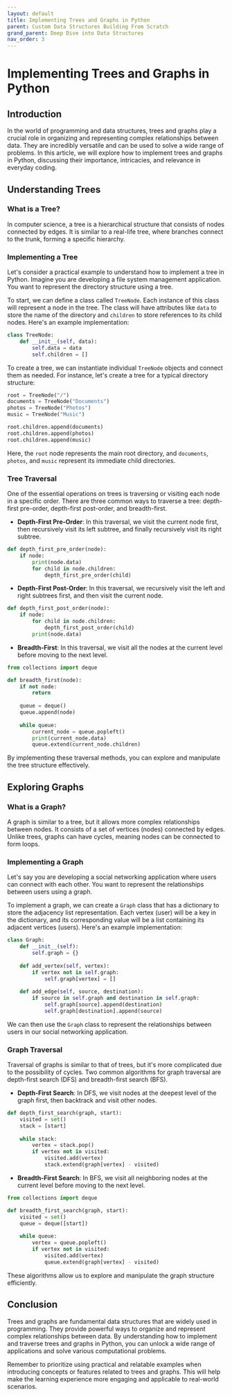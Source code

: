 ```yaml
---
layout: default
title: Implementing Trees and Graphs in Python
parent: Custom Data Structures Building From Scratch
grand_parent: Deep Dive into Data Structures
nav_order: 3
---
```

# Implementing Trees and Graphs in Python

## Introduction

In the world of programming and data structures, trees and graphs play a crucial role in organizing and representing complex relationships between data. They are incredibly versatile and can be used to solve a wide range of problems. In this article, we will explore how to implement trees and graphs in Python, discussing their importance, intricacies, and relevance in everyday coding.

## Understanding Trees

### What is a Tree?

In computer science, a tree is a hierarchical structure that consists of nodes connected by edges. It is similar to a real-life tree, where branches connect to the trunk, forming a specific hierarchy.

### Implementing a Tree

Let's consider a practical example to understand how to implement a tree in Python. Imagine you are developing a file system management application. You want to represent the directory structure using a tree.

To start, we can define a class called `TreeNode`. Each instance of this class will represent a node in the tree. The class will have attributes like `data` to store the name of the directory and `children` to store references to its child nodes. Here's an example implementation:

```python
class TreeNode:
    def __init__(self, data):
        self.data = data
        self.children = []
```

To create a tree, we can instantiate individual `TreeNode` objects and connect them as needed. For instance, let's create a tree for a typical directory structure:

```python
root = TreeNode("/")
documents = TreeNode("Documents")
photos = TreeNode("Photos")
music = TreeNode("Music")

root.children.append(documents)
root.children.append(photos)
root.children.append(music)
```

Here, the `root` node represents the main root directory, and `documents`, `photos`, and `music` represent its immediate child directories.

### Tree Traversal

One of the essential operations on trees is traversing or visiting each node in a specific order. There are three common ways to traverse a tree: depth-first pre-order, depth-first post-order, and breadth-first.

- **Depth-First Pre-Order**: In this traversal, we visit the current node first, then recursively visit its left subtree, and finally recursively visit its right subtree.

```python
def depth_first_pre_order(node):
    if node:
        print(node.data)
        for child in node.children:
            depth_first_pre_order(child)
```

- **Depth-First Post-Order**: In this traversal, we recursively visit the left and right subtrees first, and then visit the current node.

```python
def depth_first_post_order(node):
    if node:
        for child in node.children:
            depth_first_post_order(child)
        print(node.data)
```

- **Breadth-First**: In this traversal, we visit all the nodes at the current level before moving to the next level.

```python
from collections import deque

def breadth_first(node):
    if not node:
        return
    
    queue = deque()
    queue.append(node)
    
    while queue:
        current_node = queue.popleft()
        print(current_node.data)
        queue.extend(current_node.children)
```

By implementing these traversal methods, you can explore and manipulate the tree structure effectively.

## Exploring Graphs

### What is a Graph?

A graph is similar to a tree, but it allows more complex relationships between nodes. It consists of a set of vertices (nodes) connected by edges. Unlike trees, graphs can have cycles, meaning nodes can be connected to form loops.

### Implementing a Graph

Let's say you are developing a social networking application where users can connect with each other. You want to represent the relationships between users using a graph.

To implement a graph, we can create a `Graph` class that has a dictionary to store the adjacency list representation. Each vertex (user) will be a key in the dictionary, and its corresponding value will be a list containing its adjacent vertices (users). Here's an example implementation:

```python
class Graph:
    def __init__(self):
        self.graph = {}
    
    def add_vertex(self, vertex):
        if vertex not in self.graph:
            self.graph[vertex] = []
    
    def add_edge(self, source, destination):
        if source in self.graph and destination in self.graph:
            self.graph[source].append(destination)
            self.graph[destination].append(source)
```

We can then use the `Graph` class to represent the relationships between users in our social networking application.

### Graph Traversal

Traversal of graphs is similar to that of trees, but it's more complicated due to the possibility of cycles. Two common algorithms for graph traversal are depth-first search (DFS) and breadth-first search (BFS).

- **Depth-First Search**: In DFS, we visit nodes at the deepest level of the graph first, then backtrack and visit other nodes.

```python
def depth_first_search(graph, start):
    visited = set()
    stack = [start]
    
    while stack:
        vertex = stack.pop()
        if vertex not in visited:
            visited.add(vertex)
            stack.extend(graph[vertex] - visited)
```

- **Breadth-First Search**: In BFS, we visit all neighboring nodes at the current level before moving to the next level.

```python
from collections import deque

def breadth_first_search(graph, start):
    visited = set()
    queue = deque([start])
    
    while queue:
        vertex = queue.popleft()
        if vertex not in visited:
            visited.add(vertex)
            queue.extend(graph[vertex] - visited)
```

These algorithms allow us to explore and manipulate the graph structure efficiently.

## Conclusion

Trees and graphs are fundamental data structures that are widely used in programming. They provide powerful ways to organize and represent complex relationships between data. By understanding how to implement and traverse trees and graphs in Python, you can unlock a wide range of applications and solve various computational problems.

Remember to prioritize using practical and relatable examples when introducing concepts or features related to trees and graphs. This will help make the learning experience more engaging and applicable to real-world scenarios.